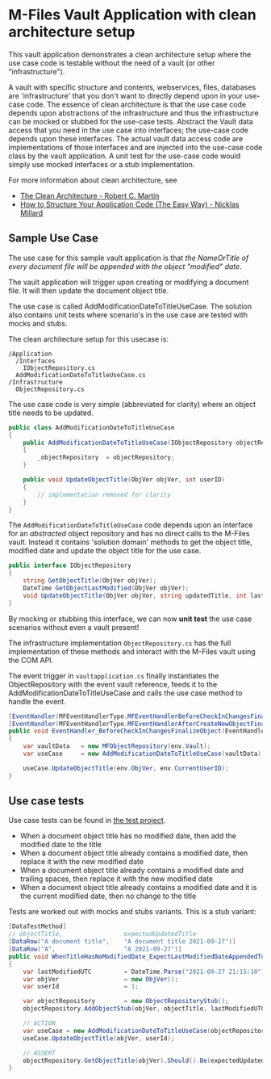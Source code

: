 # M-Files Vault Application with clean architecture setup

This vault application demonstrates a clean architecture setup where the use case code is testable without the need of a vault (or other "infrastructure").

A vault with specific structure and contents, webservices, files, databases are 'infrastructure' that you don't want to directly depend upon in your use-case code. The essence of clean architecture is that the use case code depends upon abstractions of the infrastructure and thus the infrastructure can be mocked or stubbed for the use-case tests. 
Abstract the Vault data access that you need in the use case into interfaces; the use-case code depends upon these interfaces. The actual vault data access code are implementations of those interfaces and are injected into the use-case code class by the vault application.
A unit test for the use-case code would simply use mocked interfaces or a stub implementation.

For more information about clean architecture, see

* [The Clean Architecture - Robert C. Martin](https://blog.cleancoder.com/uncle-bob/2012/08/13/the-clean-architecture.html)
* [How to Structure Your Application Code (The Easy Way) - Nicklas Millard](https://medium.com/geekculture/how-to-structure-your-application-code-the-easy-way-e4107e2e5e86)

## Sample Use Case

The use case for this sample vault application is that *the NameOrTitle of every document file will be appended with the object "modified" date*.

The vault application will trigger upon creating or modifying a document file. It will then update the document object title.

The use case is called AddModificationDateToTitleUseCase. The solution also contains unit tests where scenario's in the use case are tested with mocks and stubs.

The clean architecture setup for this usecase is:

```
/Application
  /Interfaces
    IObjectRepository.cs
  AddModificationDateToTitleUseCase.cs
/Infrastructure
  ObjectRepository.cs
```

The use case code is very simple (abbreviated for clarity) where an object title needs to be updated.

```csharp
public class AddModificationDateToTitleUseCase
{
    public AddModificationDateToTitleUseCase(IObjectRepository objectRepository)
    {
        _objectRepository  = objectRepository;
    }

    public void UpdateObjectTitle(ObjVer objVer, int userID)
    {
        // implementation removed for clarity
    }
}
```


The `AddModificationDateToTitleUseCase` code depends upon an interface for an *abstracted* object repository and has no direct calls to the M-Files vault. Instead it contains 'solution domain' methods to get the object title, modified date and update the object title for the use case.

```csharp
public interface IObjectRepository
{
    string GetObjectTitle(ObjVer objVer);
    DateTime GetObjectLastModified(ObjVer objVer);
    void UpdateObjectTitle(ObjVer objVer, string updatedTitle, int lastModifiedByUserId);
}
```

By mocking or stubbing this interface, we can now **unit test** the use case scenarios without even a vault present!

The infrastructure implementation `ObjectRepository.cs` has the full implementation of these methods and interact with the M-Files vault using the COM API.

The event trigger in `vaultapplication.cs` finally instantiates the ObjectRepository with the event vault reference, feeds it to the AddModificationDateToTitleUseCase and calls the use case method to handle the event.

```csharp
[EventHandler(MFEventHandlerType.MFEventHandlerBeforeCheckInChangesFinalize, ObjectType = (int)MFBuiltInObjectType.MFBuiltInObjectTypeDocument)]
[EventHandler(MFEventHandlerType.MFEventHandlerAfterCreateNewObjectFinalize, ObjectType = (int)MFBuiltInObjectType.MFBuiltInObjectTypeDocument)]
public void EventHandler_BeforeCheckInChangesFinalizeObject(EventHandlerEnvironment env)
{
    var vaultData   = new MFObjectRepository(env.Vault);
    var useCase     = new AddModificationDateToTitleUseCase(vaultData);

    useCase.UpdateObjectTitle(env.ObjVer, env.CurrentUserID);
}
```

## Use case tests

Use case tests can be found in [the test project](https://github.com/victorvogelpoel/practical-m-files/tree/main/src/vaultapplication/vaultapplication-cleanarch/vaultapplication-cleanarch-tests).

* When a document object title has no modified date, then add the modified date to the title
* When a document object title already contains a modified date, then replace it with the new modified date
* When a document object title already contains a modified date and trailing spaces, then replace it with the new modified date
* When a document object title already contains a modified date and it is the current modified date, then no change to the title

Tests are worked out with mocks and stubs variants. This  is a stub variant:

```csharp
[DataTestMethod]
// objectTitle,                 expectedUpdatedTitle
[DataRow("A document title",    "A document title 2021-09-27")]
[DataRow("A",                   "A 2021-09-27")]
public void WhenTitleHasNoModifiedDate_ExpectLastModifiedDateAppendedToTitle2(string objectTitle, string expectedUpdatedTitle)
{
    var lastModifiedUTC         = DateTime.Parse("2021-09-27 21:15:10").ToUniversalTime();
    var objVer                  = new ObjVer();
    var userId                  = 1;

    var objectRepository        = new ObjectRepositoryStub();
    objectRepository.AddObjectStub(objVer, objectTitle, lastModifiedUTC);

    // ACTION
    var useCase = new AddModificationDateToTitleUseCase(objectRepository);
    useCase.UpdateObjectTitle(objVer, userId);

    // ASSERT
    objectRepository.GetObjectTitle(objVer).Should().Be(expectedUpdatedTitle);
}


```
